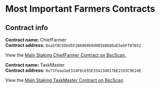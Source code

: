 # Most Important Farmers Contracts

## Contract info

**Contract name:** ChiefFarmer\
**Contract address:** `0xa5f8C5Dbd5F286960b9d90548680aE5ebFf07652`

View the [Main Staking ChiefFarmer Contract on BscScan.](https://bscscan.com/address/0xa5f8C5Dbd5F286960b9d90548680aE5ebFf07652)

**Contract name:** TaskMaster\
**Contract address:** `0x73feaa1eE314F8c655E354234017bE2193C9E24E`

View the [Main Staking TaskMaster Contract on BscScan](https://bscscan.com/address/0x73feaa1ee314f8c655e354234017be2193c9e24e).
